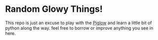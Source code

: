 # Random Glowy Things!


This repo is just an excuse to play with the [Piglow] and learn a little bit of python along the way. feel free to borrow or improve anything you see in here. 



[Piglow]: http://shop.pimoroni.com/products/piglow